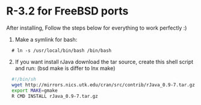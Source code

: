 # R-3.2 for FreeBSD ports

After installing, Follow the steps below for everything to work perfectly :)

1. Make a symlink for bash:
```
  # ln -s /usr/local/bin/bash /bin/bash
```
2. If you want install rJava download the tar source, create this shell script and run: (bsd make is differ to lnx make)

```bash
  #!/bin/sh
  wget http://mirrors.nics.utk.edu/cran/src/contrib/rJava_0.9-7.tar.gz
  export MAKE=gmake
  R CMD INSTALL rJava_0.9-7.tar.gz
```



